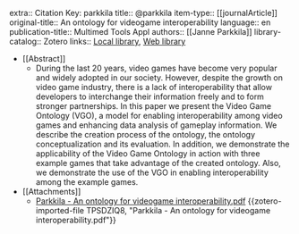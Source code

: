 extra:: Citation Key: parkkila
title:: @parkkila
item-type:: [[journalArticle]]
original-title:: An ontology for videogame interoperability
language:: en
publication-title:: Multimed Tools Appl
authors:: [[Janne Parkkila]]
library-catalog:: Zotero
links:: [Local library](zotero://select/groups/2386895/items/DKHSXB6X), [Web library](https://www.zotero.org/groups/2386895/items/DKHSXB6X)

- [[Abstract]]
	- During the last 20 years, video games have become very popular and widely adopted in our society. However, despite the growth on video game industry, there is a lack of interoperability that allow developers to interchange their information freely and to form stronger partnerships. In this paper we present the Video Game Ontology (VGO), a model for enabling interoperability among video games and enhancing data analysis of gameplay information. We describe the creation process of the ontology, the ontology conceptualization and its evaluation. In addition, we demonstrate the applicability of the Video Game Ontology in action with three example games that take advantage of the created ontology. Also, we demonstrate the use of the VGO in enabling interoperability among the example games.
- [[Attachments]]
	- [Parkkila - An ontology for videogame interoperability.pdf](https://dgarijo.com/papers/vgo.pdf) {{zotero-imported-file TPSDZIQ8, "Parkkila - An ontology for videogame interoperability.pdf"}}